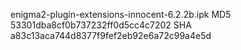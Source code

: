 enigma2-plugin-extensions-innocent-6.2.2b.ipk
MD5 53301dba8cf0b737232ff0d5cc4c7202
SHA a83c13aca744d8377f9fef2eb92e6a72c99a4e5d

